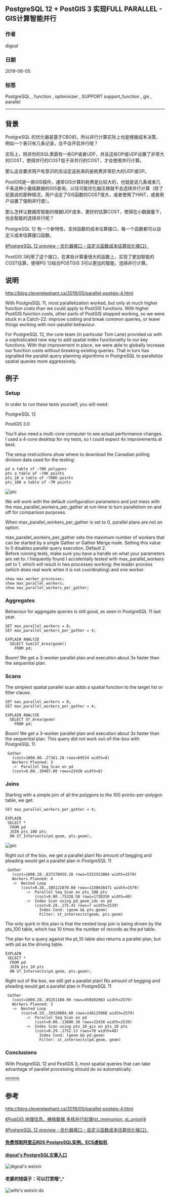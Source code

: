 ## PostgreSQL 12 + PostGIS 3 实现FULL PARALLEL - GIS计算智能并行  
                                                                                                                                                    
### 作者                                                                                                                                                    
digoal                                                                                                                                                    
                                                                                                                                                    
### 日期                                                                                                                                                    
2019-06-05                                                                                                                                                    
                                                                                                                                                    
### 标签                                                                                                                                                    
PostgreSQL , function , optiminizer , SUPPORT support_function , gis , parallel         
                                                                   
----                                                                                                                                              
                                                                                                                                                
## 背景   
PostgreSQL 的优化器是基于CBO的，所以并行计算实际上也是根据成本决策，例如一个表只有几条记录，会不会开启并行呢？  
  
实际上，除非你的SQL里面有一些OP或者UDF，并且这些OP或UDF设置了非常大的COST，使得并行的COST低于非并行的COST，才会使用并行计算。  
  
那么这会要求用户有意识的去设定这些真的是耗费非常巨大的UDF或OP。  
  
PostGIS是一款GIS插件，通常GIS计算的耗费是比较大的，也就是说几条或者几千条这种小量级数据的GIS查询，以往可能优化器压根就不会选择并行计算（除了前面说的那种情况，用户设定了GIS函数的COST很大，或者使用了HINT，或者用户设置了强制并行度）。  
  
那么怎样让数据库智能的根据UDF成本，更好的估算COST，使得在小数据量下，也会智能的选择并行呢？  
  
PostgreSQL 12 有一个新特性，支持函数的成本估算接口，每一个函数都可以自定义成本估算接口函数。  
  
[《PostgreSQL 12 preview - 优化器接口 - 自定义函数成本估算优化接口》](../201905/20190515_01.md)    
  
PostGIS 3利用了这个接口，在某些计算量很大的函数上，实现了更加智能的COST估算，使得PG 12结合POSTGIS 3可以更加的智能，选择并行计算。  
  
## 说明  
http://blog.cleverelephant.ca/2019/05/parallel-postgis-4.html  
  
With PostgreSQL 11, most parallelization worked, but only at much higher function costs than we could apply to PostGIS functions. With higher PostGIS function costs, other parts of PostGIS stopped working, so we were stuck in a Catch-22: improve costing and break common queries, or leave things working with non-parallel behaviour.  
  
For PostgreSQL 12, the core team (in particular Tom Lane) provided us with a sophisticated new way to add spatial index functionality to our key functions. With that improvement in place, we were able to globally increase our function costs without breaking existing queries. That in turn has signalled the parallel query planning algorithms in PostgreSQL to parallelize spatial queries more aggressively.  
  
## 例子  
### Setup  
In order to run these tests yourself, you will need:  
  
PostgreSQL 12  
  
PostGIS 3.0  
  
You’ll also need a multi-core computer to see actual performance changes. I used a 4-core desktop for my tests, so I could expect 4x improvements at best.  
  
The setup instructions show where to download the Canadian polling division data used for the testing:  
  
```  
pd a table of ~70K polygons  
pts a table of ~70K points  
pts_10 a table of ~700K points  
pts_100 a table of ~7M points  
```  
  
![pic](20190605_01_pic_001.jpg)  
  
We will work with the default configuration parameters and just mess with the max_parallel_workers_per_gather at run-time to turn parallelism on and off for comparison purposes.  
  
When max_parallel_workers_per_gather is set to 0, parallel plans are not an option.  
  
max_parallel_workers_per_gather sets the maximum number of workers that can be started by a single Gather or Gather Merge node. Setting this value to 0 disables parallel query execution. Default 2.  
Before running tests, make sure you have a handle on what your parameters are set to: I frequently found I accidentally tested with max_parallel_workers set to 1, which will result in two processes working: the leader process (which does real work when it is not coordinating) and one worker.  
  
```  
show max_worker_processes;  
show max_parallel_workers;  
show max_parallel_workers_per_gather;  
```  
  
### Aggregates  
Behaviour for aggregate queries is still good, as seen in PostgreSQL 11 last year.  
  
```  
SET max_parallel_workers = 8;  
SET max_parallel_workers_per_gather = 4;  
  
EXPLAIN ANALYZE   
  SELECT Sum(ST_Area(geom))   
    FROM pd;  
```  
  
Boom! We get a 3-worker parallel plan and execution about 3x faster than the sequential plan.  
  
### Scans  
The simplest spatial parallel scan adds a spatial function to the target list or filter clause.  
  
```  
SET max_parallel_workers = 8;  
SET max_parallel_workers_per_gather = 4;  
  
EXPLAIN ANALYZE   
  SELECT ST_Area(geom)  
    FROM pd;   
```  
  
Boom! We get a 3-worker parallel plan and execution about 3x faster than the sequential plan. This query did not work out-of-the-box with PostgreSQL 11.  
  
```  
 Gather    
   (cost=1000.00..27361.20 rows=69534 width=8)  
   Workers Planned: 3  
   ->  Parallel Seq Scan on pd    
   (cost=0.00..19407.80 rows=22430 width=8)  
```  
  
### Joins  
Starting with a simple join of all the polygons to the 100 points-per-polygon table, we get:  
  
```  
SET max_parallel_workers_per_gather = 4;  
  
EXPLAIN    
 SELECT *  
  FROM pd   
  JOIN pts_100 pts  
  ON ST_Intersects(pd.geom, pts.geom);  
```  
  
![pic](20190605_01_pic_002.jpg)  
  
Right out of the box, we get a parallel plan! No amount of begging and pleading would get a parallel plan in PostgreSQL 11  
  
```  
 Gather    
   (cost=1000.28..837378459.28 rows=5322553884 width=2579)  
   Workers Planned: 4  
   ->  Nested Loop    
       (cost=0.28..305122070.88 rows=1330638471 width=2579)  
         ->  Parallel Seq Scan on pts_100 pts    
             (cost=0.00..75328.50 rows=1738350 width=40)  
         ->  Index Scan using pd_geom_idx on pd    
             (cost=0.28..175.41 rows=7 width=2539)  
               Index Cond: (geom && pts.geom)  
               Filter: st_intersects(geom, pts.geom)  
```  
  
The only quirk in this plan is that the nested loop join is being driven by the pts_100 table, which has 10 times the number of records as the pd table.  
  
The plan for a query against the pt_10 table also returns a parallel plan, but with pd as the driving table.  
  
```  
EXPLAIN    
 SELECT *  
  FROM pd   
  JOIN pts_10 pts  
  ON ST_Intersects(pd.geom, pts.geom);  
```  
  
Right out of the box, we still get a parallel plan! No amount of begging and pleading would get a parallel plan in PostgreSQL 11  
  
```  
 Gather    
   (cost=1000.28..85251180.90 rows=459202963 width=2579)  
   Workers Planned: 3  
   ->  Nested Loop    
       (cost=0.29..39329884.60 rows=148129988 width=2579)  
         ->  Parallel Seq Scan on pd    
             (cost=0.00..13800.30 rows=22430 width=2539)  
         ->  Index Scan using pts_10_gix on pts_10 pts    
             (cost=0.29..1752.13 rows=70 width=40)  
               Index Cond: (geom && pd.geom)  
               Filter: st_intersects(pd.geom, geom)  
```  
  
### Conclusions  
With PostgreSQL 12 and PostGIS 3, most spatial queries that can take advantage of parallel processing should do so automatically.  
  
!!!!!!!!!!!  
  
## 参考  
http://blog.cleverelephant.ca/2019/05/parallel-postgis-4.html  
  
[《PostGIS 地理信息、栅格数据 多核并行处理(st_memunion, st_union)》](../201703/20170307_03.md)    
  
[《PostgreSQL 12 preview - 优化器接口 - 自定义函数成本估算优化接口》](../201905/20190515_01.md)    
  
  
  
  
  
  
  
  
  
  
#### [免费领取阿里云RDS PostgreSQL实例、ECS虚拟机](https://free.aliyun.com/ "57258f76c37864c6e6d23383d05714ea")
  
  
#### [digoal's PostgreSQL文章入口](https://github.com/digoal/blog/blob/master/README.md "22709685feb7cab07d30f30387f0a9ae")
  
  
![digoal's weixin](../pic/digoal_weixin.jpg "f7ad92eeba24523fd47a6e1a0e691b59")
  
  
#### 老婆的钱袋子：可以打赏哦^_^  
![wife's weixin ds](../pic/wife_weixin_ds.jpg "acd5cce1a143ef1d6931b1956457bc9f")
  
